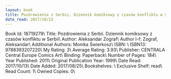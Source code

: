 ```yaml
---
layout: book
title: Pozdrowienia z Serbii. Dziennik komiksowy z czasów konfliktu w Serbii
date_read: 2017/10/13
---
```


Book Id: 18719279\ 
Title: Pozdrowienia z Serbii. Dziennik komiksowy z czasów konfliktu w Serbii\ 
Author: Aleksandar Zograf\ 
Author l-f: Zograf, Aleksandar\ 
Additional Authors: Monika Świerkosz\ 
ISBN: \ 
ISBN13: 9788393207220\ 
My Rating: 3\ 
Average Rating: 3.93\ 
Publisher: CENTRALA Central Europe Comics Art\ 
Binding: Paperback\ 
Number of Pages: 184\ 
Year Published: 2011\ 
Original Publication Year: 1999\ 
Date Read: 2017/10/13\ 
Date Added: 2017/08/25\ 
Bookshelves: \ 
Exclusive Shelf: read\ 
Read Count: 1\ 
Owned Copies: 0\ 

